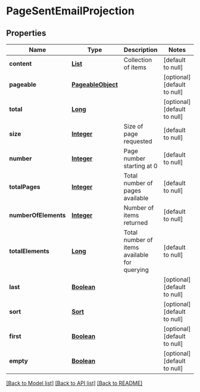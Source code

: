 # PageSentEmailProjection
## Properties

Name | Type | Description | Notes
------------ | ------------- | ------------- | -------------
**content** | [**List**](SentEmailProjection) | Collection of items | [default to null]
**pageable** | [**PageableObject**](PageableObject) |  | [optional] [default to null]
**total** | [**Long**](long) |  | [optional] [default to null]
**size** | [**Integer**](integer) | Size of page requested | [default to null]
**number** | [**Integer**](integer) | Page number starting at 0 | [default to null]
**totalPages** | [**Integer**](integer) | Total number of pages available | [default to null]
**numberOfElements** | [**Integer**](integer) | Number of items returned | [default to null]
**totalElements** | [**Long**](long) | Total number of items available for querying | [default to null]
**last** | [**Boolean**](boolean) |  | [optional] [default to null]
**sort** | [**Sort**](Sort) |  | [optional] [default to null]
**first** | [**Boolean**](boolean) |  | [optional] [default to null]
**empty** | [**Boolean**](boolean) |  | [optional] [default to null]

[[Back to Model list]](../README#documentation-for-models) [[Back to API list]](../README#documentation-for-api-endpoints) [[Back to README]](../README)


